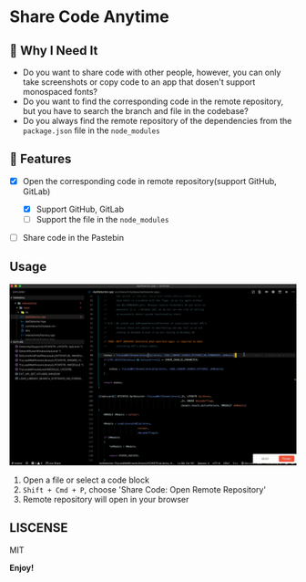 # Share Code Anytime


## 🤷‍️ Why I Need It

- Do you want to share code with other people, however, you can only take screenshots or copy code to an app that dosen't support monospaced fonts?
- Do you want to find the corresponding code in the remote repository, but you have to search the branch and file in the codebase?
- Do you always find the remote repository of the dependencies from the `package.json` file in the `node_modules`

## 🎉 Features

- [x] Open the corresponding code in remote repository(support GitHub, GitLab)
  - [x] Support GitHub, GitLab 
  - [ ] Support the file in the `node_modules`
- [ ] Share code in the Pastebin  


## Usage

![preview](./assets/usage.gif)

1. Open a file or select a code block
2. `Shift + Cmd + P`, choose 'Share Code: Open Remote Repository'
3. Remote repository will open in your browser


## LISCENSE
MIT

**Enjoy!**
